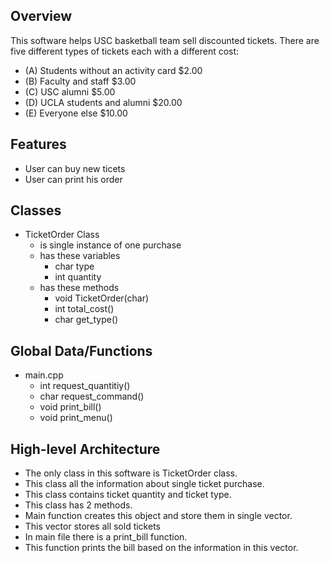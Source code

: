 Overview
--------

This software helps USC basketball team sell discounted tickets. There are five different types of tickets each with a different cost:

+ (A) Students without an activity card	$2.00
+ (B) Faculty and staff	$3.00
+ (C) USC alumni	$5.00
+ (D) UCLA students and alumni	$20.00
+ (E) Everyone else	$10.00

Features
--------

+ User can buy new ticets
+ User can print his order

Classes 
-------

+ TicketOrder Class
  * is single instance of one purchase
  * has these variables
    - char type
    - int quantity  
  * has these methods
    - void TicketOrder(char)
    - int total_cost()
    - char get_type()

Global Data/Functions
---------------------

+ main.cpp
  - int request_quantitiy()
  - char request_command()
  - void print_bill()
  - void print_menu()

High-level Architecture
-----------------------

+ The only class in this software is TicketOrder class.
+ This class all the information about single ticket purchase.
+ This class contains ticket quantity and ticket type.
+ This class has 2 methods.
+ Main function creates this object and store them in single vector.
+ This vector stores all sold tickets
+ In main file there is a print_bill function.
+ This function prints the bill based on the information in this vector.

